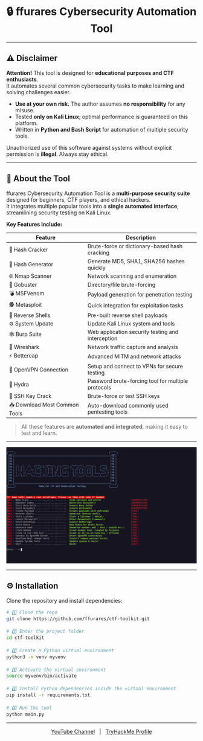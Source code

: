 <h1 align="center">🔒 ffurares Cybersecurity Automation Tool</h1>

---

## ⚠️ Disclaimer

**Attention!** This tool is designed for **educational purposes and CTF enthusiasts**.  
It automates several common cybersecurity tasks to make learning and solving challenges easier.  

- **Use at your own risk.** The author assumes **no responsibility** for any misuse.  
- Tested **only on Kali Linux**; optimal performance is guaranteed on this platform.  
- Written in **Python and Bash Script** for automation of multiple security tools.  

Unauthorized use of this software against systems without explicit permission is **illegal**. Always stay ethical.

---

## 📖 About the Tool

ffurares Cybersecurity Automation Tool is a **multi-purpose security suite** designed for beginners, CTF players, and ethical hackers.  
It integrates multiple popular tools into a **single automated interface**, streamlining security testing on Kali Linux.

**Key Features Include:**

| Feature | Description |
|---------|-------------|
| 🔑 Hash Cracker | Brute-force or dictionary-based hash cracking |
| 🧩 Hash Generator | Generate MD5, SHA1, SHA256 hashes quickly |
| 🌐 Nmap Scanner | Network scanning and enumeration |
| 🚪 Gobuster | Directory/file brute-forcing |
| 💣 MSFVenom | Payload generation for penetration testing |
| 🕵️ Metasploit | Quick integration for exploitation tasks |
| 🔄 Reverse Shells | Pre-built reverse shell payloads |
| ⚙️ System Update | Update Kali Linux system and tools |
| 🕸️ Burp Suite | Web application security testing and interception |
| 📡 Wireshark | Network traffic capture and analysis |
| ⚡ Bettercap | Advanced MITM and network attacks |
| 🔐 OpenVPN Connection | Setup and connect to VPNs for secure testing |
| 🧪 Hydra | Password brute-forcing tool for multiple protocols |
| 🔑 SSH Key Crack | Brute-force or test SSH keys |
| 📥 Download Most Common Tools | Auto-download commonly used pentesting tools |


> All these features are **automated and integrated**, making it easy to test and learn.

---

<p align="center">
  <img src=".img/menu.gif" alt="Tool Demo" width="600">
</p>

---

## ⚙️ Installation

Clone the repository and install dependencies:

```bash
# 1️⃣ Clone the repo
git clone https://github.com/ffurares/ctf-toolkit.git

# 2️⃣ Enter the project folder
cd ctf-toolkit

# 3️⃣ Create a Python virtual environment
python3 -m venv myvenv

# 4️⃣ Activate the virtual environment
source myvenv/bin/activate

# 5️⃣ Install Python dependencies inside the virtual environment
pip install -r requirements.txt

# 6️⃣ Run the tool
python main.py

```

---

<p align="center"> <a href="https://www.youtube.com/@furares">YouTube Channel</a> &nbsp;&nbsp;|&nbsp;&nbsp; <a href="https://tryhackme.com/p/furares">TryHackMe Profile</a> </p>
